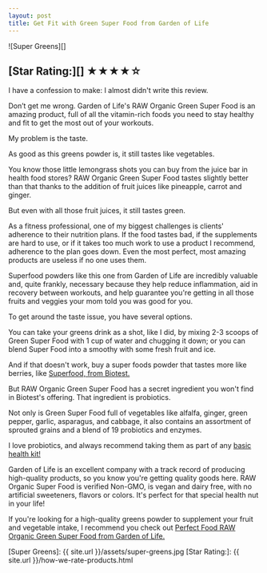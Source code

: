 ```yaml
---
layout: post
title: Get Fit with Green Super Food from Garden of Life
---
```

![Super Greens][]

## [Star Rating:][] ★★★★☆

<p>I have a confession to make: I almost didn't write this review.</p>
<p>Don&rsquo;t get me wrong. Garden of Life's RAW Organic Green Super Food is an amazing product, full of all the vitamin-rich foods you need to stay healthy and fit to get the most out of your workouts.</p>
<p>My problem is the taste.</p>
<p>As good as this greens powder is, it still tastes like vegetables.</p>
<p>You know those little lemongrass shots you can buy from the juice bar in health food stores? RAW Organic Green Super Food tastes slightly better than that thanks to the addition of fruit juices like pineapple, carrot and ginger.</p>
<p>But even with all those fruit juices, it still tastes green.</p>
<p>As a fitness professional, one of my biggest challenges is clients' adherence to their nutrition plans. If the food tastes bad, if the supplements are hard to use, or if it takes too much work to use a product I recommend, adherence to the plan goes down. Even the most perfect, most amazing products are useless if no one uses them.</p>
<p>Superfood powders like this one from Garden of Life are incredibly valuable and, quite frankly, necessary because they help reduce inflammation, aid in recovery between workouts, and help guarantee you're getting in all those fruits and veggies your mom told you was good for you.</p>
<p>To get around the taste issue, you have several options.</p>
<p>You can take your greens drink as a shot, like I did, by mixing 2-3 scoops of Green Super Food with 1 cup of water and chugging it down; or you can blend Super Food into a smoothy with some fresh fruit and ice.</p>
<p>And if that doesn't work, buy a super foods powder that tastes more like berries, like <a href="http://www.t-nation.com/readArticle.do?id=1900223">Superfood, from Biotest.</a></p>
<p>But RAW Organic Green Super Food has a secret ingredient you won't find in Biotest's offering. That ingredient is probiotics.</p>
<p>Not only is Green Super Food full of vegetables like alfalfa, ginger, green pepper, garlic, asparagus, and cabbage, it also contains an assortment of sprouted grains and a blend of 19 probiotics and enzymes.</p>
<p>I love probiotics, and always recommend taking them as part of any <a href="http://renaissance-fitness-inc.myshopify.com/collections/frontpage/products/basic-health">basic health kit!</a></p>
<p>Garden of Life is an excellent company with a track record of producing high-quality products, so you know you're getting quality goods here. RAW Organic Super Food is verified Non-GMO, is vegan and dairy free, with no artificial sweeteners, flavors or colors. It's perfect for that special health nut in your life!</p>
<p>If you're looking for a high-quality greens powder to supplement your fruit and vegetable intake, I recommend you check out <a href="http://www.evitamins.com/perfect-food-raw-organic-garden-of-life-15886">Perfect Food RAW Organic Green Super Food from Garden of Life.</a></p>

[Super Greens]: {{ site.url }}/assets/super-greens.jpg
[Star Rating:]: {{ site.url }}/how-we-rate-products.html